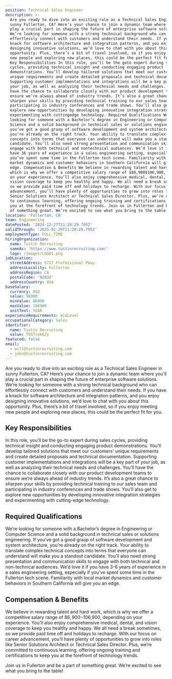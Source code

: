 ```yaml
---
position: Technical Sales Engineer
description: >-
  Are you ready to dive into an exciting role as a Technical Sales Engineer in
  sunny Fullerton, CA? Here’s your chance to join a dynamic team where you’ll
  play a crucial part in shaping the future of enterprise software solutions.
  We’re looking for someone with a strong technical background who can
  effortlessly connect with customers and understand their needs. If you have a
  knack for software architecture and integration patterns, and you enjoy
  designing innovative solutions, we’d love to chat with you about this
  opportunity. Plus, there’s a bit of travel involved, so if you enjoy meeting
  new people and exploring new places, this could be the perfect fit for you.
  Key Responsibilities In this role, you’ll be the goto expert during sales
  cycles, providing technical insight and conducting engaging product
  demonstrations. You’ll develop tailored solutions that meet our customers’
  unique requirements and create detailed proposals and technical documentation.
  Supporting customer implementations and integrations will be a key part of
  your job, as well as analyzing their technical needs and challenges. You’ll
  have the chance to collaborate closely with our product development teams to
  ensure we’re always ahead of industry trends. It’s also a great chance to
  sharpen your skills by providing technical training to our sales team and
  participating in industry conferences and trade shows. You’ll also get to
  explore new opportunities by developing innovative integration strategies and
  experimenting with cuttingedge technology. Required Qualifications We’re
  looking for someone with a Bachelor’s degree in Engineering or Computer
  Science and a solid background in technical sales or solutions engineering. If
  you’ve got a good grasp of software development and system architecture,
  you’re already on the right track. Your ability to translate complex technical
  concepts into terms that everyone can understand will make you a standout
  candidate. You’ll also need strong presentation and communication skills to
  engage with both technical and nontechnical audiences. We’d love it if you
  have 36 years of experience in a sales engineering setting, especially if
  you’ve spent some time in the Fullerton tech scene. Familiarity with local
  market dynamics and customer behaviors in Southern California will give you an
  edge. Compensation & Benefits We believe in rewarding talent and hard work,
  which is why we offer a competitive salary range of $86,900$106,900, depending
  on your experience. You’ll also enjoy comprehensive medical, dental, and
  vision coverage to keep you healthy and happy. We all need a break sometimes,
  so we provide paid time off and holidays to recharge. With our focus on career
  advancement, you’ll have plenty of opportunities to grow into roles like
  Senior Solutions Architect or Technical Sales Director. Plus, we’re committed
  to continuous learning, offering ongoing training and certifications to keep
  you at the forefront of technology trends. Join us in Fullerton and be a part
  of something great. We’re excited to see what you bring to the table!
location: 'Fullerton, CA'
team: Engineering
datePosted: '2024-12-27T11:28:29.705Z'
validThrough: '2025-01-29T11:28:29.705Z'
employmentType: FULL_TIME
hiringOrganization:
  name: Tustin Recruiting
  sameAs: 'https://www.tustinrecruiting.com/'
  logo: /images/LOGO1.png
jobLocation:
  streetAddress: 5727 Professional Pkwy.
  addressLocality: Fullerton
  addressRegion: CA
  postalCode: '92832'
  addressCountry: USA
baseSalary:
  currency: USD
  value: 96900
  minValue: 86900
  maxValue: 106900
  unitText: YEAR
experienceRequirements: midLevel
occupationalCategory: Sales
identifier:
  name: Tustin Recruiting
  value: TUSTrok62y
featured: false
email:
  - will@tustinrecruiting.com
  - john@tustinrecruiting.com
---
```




Are you ready to dive into an exciting role as a Technical Sales Engineer in sunny Fullerton, CA? Here’s your chance to join a dynamic team where you’ll play a crucial part in shaping the future of enterprise software solutions. We’re looking for someone with a strong technical background who can effortlessly connect with customers and understand their needs. If you have a knack for software architecture and integration patterns, and you enjoy designing innovative solutions, we’d love to chat with you about this opportunity. Plus, there’s a bit of travel involved, so if you enjoy meeting new people and exploring new places, this could be the perfect fit for you.

## Key Responsibilities

In this role, you’ll be the go-to expert during sales cycles, providing technical insight and conducting engaging product demonstrations. You’ll develop tailored solutions that meet our customers’ unique requirements and create detailed proposals and technical documentation. Supporting customer implementations and integrations will be a key part of your job, as well as analyzing their technical needs and challenges. You’ll have the chance to collaborate closely with our product development teams to ensure we’re always ahead of industry trends. It’s also a great chance to sharpen your skills by providing technical training to our sales team and participating in industry conferences and trade shows. You’ll also get to explore new opportunities by developing innovative integration strategies and experimenting with cutting-edge technology. 

## Required Qualifications

We’re looking for someone with a Bachelor’s degree in Engineering or Computer Science and a solid background in technical sales or solutions engineering. If you’ve got a good grasp of software development and system architecture, you’re already on the right track. Your ability to translate complex technical concepts into terms that everyone can understand will make you a standout candidate. You’ll also need strong presentation and communication skills to engage with both technical and non-technical audiences. We’d love it if you have 3-6 years of experience in a sales engineering setting, especially if you’ve spent some time in the Fullerton tech scene. Familiarity with local market dynamics and customer behaviors in Southern California will give you an edge.

## Compensation & Benefits

We believe in rewarding talent and hard work, which is why we offer a competitive salary range of $86,900-$106,900, depending on your experience. You’ll also enjoy comprehensive medical, dental, and vision coverage to keep you healthy and happy. We all need a break sometimes, so we provide paid time off and holidays to recharge. With our focus on career advancement, you’ll have plenty of opportunities to grow into roles like Senior Solutions Architect or Technical Sales Director. Plus, we’re committed to continuous learning, offering ongoing training and certifications to keep you at the forefront of technology trends. 

Join us in Fullerton and be a part of something great. We’re excited to see what you bring to the table!
